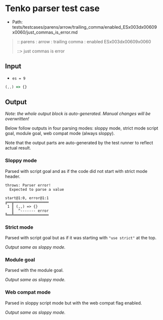 # Tenko parser test case

- Path: tests/testcases/parens/arrow/trailing_comma/enabled_ESx003dx00609x0060/just_commas_is_error.md

> :: parens : arrow : trailing comma : enabled ESx003dx00609x0060
>
> ::> just commas is error

## Input

- `es = 9`

`````js
(,,) => {}
`````

## Output

_Note: the whole output block is auto-generated. Manual changes will be overwritten!_

Below follow outputs in four parsing modes: sloppy mode, strict mode script goal, module goal, web compat mode (always sloppy).

Note that the output parts are auto-generated by the test runner to reflect actual result.

### Sloppy mode

Parsed with script goal and as if the code did not start with strict mode header.

`````
throws: Parser error!
  Expected to parse a value

start@1:0, error@1:1
╔══╦════════════════
 1 ║ (,,) => {}
   ║  ^------- error
╚══╩════════════════

`````

### Strict mode

Parsed with script goal but as if it was starting with `"use strict"` at the top.

_Output same as sloppy mode._

### Module goal

Parsed with the module goal.

_Output same as sloppy mode._

### Web compat mode

Parsed in sloppy script mode but with the web compat flag enabled.

_Output same as sloppy mode._
